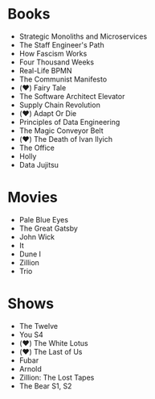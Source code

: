 # Books

- Strategic Monoliths and Microservices
- The Staff Engineer's Path
- How Fascism Works
- Four Thousand Weeks
- Real-Life BPMN
- The Communist Manifesto
- (:heart:) Fairy Tale
- The Software Architect Elevator
- Supply Chain Revolution
- (:heart:) Adapt Or Die
- Principles of Data Engineering
- The Magic Conveyor Belt
- (:heart:) The Death of Ivan Ilyich
- The Office
- Holly
- Data Jujitsu

# Movies

- Pale Blue Eyes
- The Great Gatsby
- John Wick
- It
- Dune I
- Zillion
- Trio

# Shows

- The Twelve
- You S4
- (:heart:) The White Lotus
- (:heart:) The Last of Us
- Fubar
- Arnold
- Zillion: The Lost Tapes
- The Bear S1, S2

